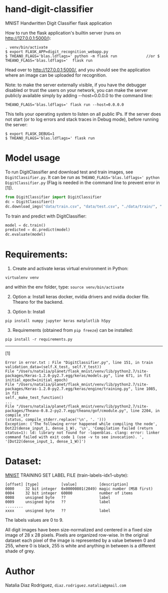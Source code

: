 # hand-digit-classifier

MNIST Handwritten Digit Classifier flask application 



How to run the flask application's builtin server (runs on http://127.0.0.1:5000/):


```
. venv/bin/activate
$ export FLASK_APP=digit_recognition_webapp.py
$ THEANO_FLAGS='blas.ldflags=' python -m flask run             //or $ THEANO_FLAGS='blas.ldflags='  flask run
```

Head over to http://127.0.0.1:5000/, and you should see the application where an image can be uploaded for recognition.

Note: to make the server externally visible, if you have the debugger disabled or trust the users on your network, you can make the server publicly available simply by adding --host=0.0.0.0 to the command line:

```
THEANO_FLAGS='blas.ldflags=' flask run --host=0.0.0.0
```

This tells your operating system to listen on all public IPs. If the server does not start (or to log errors and stack traces in Debug mode), before running the server:

```
$ export FLASK_DEBUG=1
$ THEANO_FLAGS='blas.ldflags=' flask run
```


# Model usage


To run DigitClassifier and download test and train images, see `DigitClassifier.py`. It can be run as `THEANO_FLAGS='blas.ldflags=' python DigitClassifier.py`  (Flag is needed in the command line to prevent error in [1]).

```python
from DigitClassifier import DigitClassifier
dc = DigitClassifier()
dc.download_imgs("data/train.csv", "data/test.csv", "./data/train/", "./data/test/")
```
To train and predict with DigitClassifier:

```python
model = dc.train()
predicted = dc.predict(model)
dc.evaluate(model)
```



# Requirements:
1. Create and activate keras virtual environment in Python:

```
virtualenv venv
```



and within the env folder, type: `source venv/bin/activate`


2. Option a: Install keras docker, nvidia drivers and nvidia docker file. Theano for the backend.

2. Option b: Install
```
pip install numpy jupyter keras matplotlib h5py
```

3. Requirements (obtained from `pip freeze`) can be installed:

```
pip install -r requirements.py
```

---


[1]


```
Error in error.txt : File "DigitClassifier.py", line 151, in train
validation_data=(self.X_test, self.Y_test))
File "/Users/natalia/planet/flask_mnist/venv/lib/python2.7/site-packages/Keras-1.2.0-py2.7.egg/keras/models.py", line 671, in fit
initial_epoch=initial_epoch)
File "/Users/natalia/planet/flask_mnist/venv/lib/python2.7/site-packages/Keras-1.2.0-py2.7.egg/keras/engine/training.py", line 1085, in fit
self._make_test_function()
...
File "/Users/natalia/planet/flask_mnist/venv/lib/python2.7/site-packages/Theano-0.8.2-py2.7.egg/theano/gof/cmodule.py", line 2204, in compile_str
(status, compile_stderr.replace('\n', '. ')))
Exception: ('The following error happened while compiling the node', Dot22(dense_input_1, dense_1_W), '\n', 'Compilation failed (return status=1): ld: library not found for -lopenblas. clang: error: linker command failed with exit code 1 (use -v to see invocation). ', '[Dot22(dense_input_1, dense_1_W)]')
```


# Dataset:
[MNIST](http://yann.lecun.com/exdb/mnist/) TRAINING SET LABEL FILE (train-labels-idx1-ubyte):

```
[offset] [type]          [value]          [description]
0000     32 bit integer  0x00000801(2049) magic number (MSB first)
0004     32 bit integer  60000            number of items
0008     unsigned byte   ??               label
0009     unsigned byte   ??               label
........
xxxx     unsigned byte   ??               label
```

The labels values are 0 to 9.

All digit images have been size-normalized and centered in a fixed size image of 28 x 28 pixels. Pixels are organized row-wise. In the original dataset each pixel of the image is represented by a value between 0 and 255, where 0 is black, 255 is white and anything in between is a different shade of grey.


# Author

Natalia Diaz Rodriguez, ```diaz.rodriguez.natalia@gmail.com```
